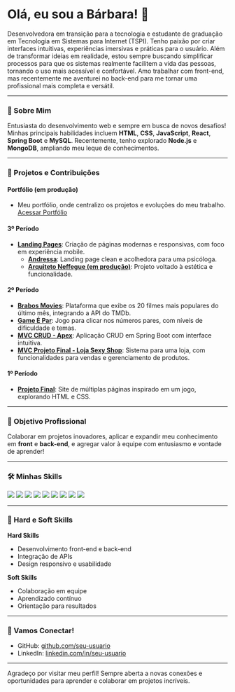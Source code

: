 # Olá, eu sou a Bárbara! 👋

Desenvolvedora em transição para a tecnologia e estudante de graduação em Tecnologia em Sistemas para Internet (TSPI). Tenho paixão por criar interfaces intuitivas, experiências imersivas e práticas para o usuário. Além de transformar ideias em realidade, estou sempre buscando simplificar processos para que os sistemas realmente facilitem a vida das pessoas, tornando o uso mais acessível e confortável. Amo trabalhar com front-end, mas recentemente me aventurei no back-end para me tornar uma profissional mais completa e versátil.

---

### 🌟 Sobre Mim  
Entusiasta do desenvolvimento web e sempre em busca de novos desafios! Minhas principais habilidades incluem **HTML**, **CSS**, **JavaScript**, **React**, **Spring Boot** e **MySQL**. Recentemente, tenho explorado **Node.js** e **MongoDB**, ampliando meu leque de conhecimentos.

---

### 🌱 Projetos e Contribuições

#### Portfólio (em produção)
- Meu portfólio, onde centralizo os projetos e evoluções do meu trabalho. [Acessar Portfólio](https://exemplo.com/portfolio)

#### 3º Período
- **[Landing Pages](https://exemplo.com/landing-pages)**: Criação de páginas modernas e responsivas, com foco em experiência mobile.
  - **[Andressa](https://exemplo.com/andressa)**: Landing page clean e acolhedora para uma psicóloga.
  - **[Arquiteto Neffegue (em produção)](https://exemplo.com/arquiteto)**: Projeto voltado à estética e funcionalidade.

#### 2º Período
- **[Brabos Movies](https://exemplo.com/brabos-movies)**: Plataforma que exibe os 20 filmes mais populares do último mês, integrando a API do TMDb.
- **[Game É Par](https://exemplo.com/game-e-par)**: Jogo para clicar nos números pares, com níveis de dificuldade e temas.
- **[MVC CRUD - Apex](https://exemplo.com/mvc-crud-apex)**: Aplicação CRUD em Spring Boot com interface intuitiva.
- **[MVC Projeto Final - Loja Sexy Shop](https://exemplo.com/loja-sexy-shop)**: Sistema para uma loja, com funcionalidades para vendas e gerenciamento de produtos.

#### 1º Período
- **[Projeto Final](https://exemplo.com/projeto-final)**: Site de múltiplas páginas inspirado em um jogo, explorando HTML e CSS.

---

### 💼 Objetivo Profissional  
Colaborar em projetos inovadores, aplicar e expandir meu conhecimento em **front** e **back-end**, e agregar valor à equipe com entusiasmo e vontade de aprender!

---

### 🛠️ Minhas Skills  
<div align="left">
  <img src="https://img.shields.io/badge/HTML-E34F26?style=for-the-badge&logo=html5&logoColor=white">
  <img src="https://img.shields.io/badge/CSS-1572B6?style=for-the-badge&logo=css3&logoColor=white">
  <img src="https://img.shields.io/badge/JavaScript-F7DF1E?style=for-the-badge&logo=javascript&logoColor=black">
  <img src="https://img.shields.io/badge/Java-007396?style=for-the-badge&logo=java&logoColor=white">
  <img src="https://img.shields.io/badge/React-61DAFB?style=for-the-badge&logo=react&logoColor=black">
  <img src="https://img.shields.io/badge/Spring_Boot-6DB33F?style=for-the-badge&logo=spring&logoColor=white">
  <img src="https://img.shields.io/badge/MySQL-4479A1?style=for-the-badge&logo=mysql&logoColor=white">
  <img src="https://img.shields.io/badge/Node.js-339933?style=for-the-badge&logo=nodedotjs&logoColor=white">
  <img src="https://img.shields.io/badge/MongoDB-4EA94B?style=for-the-badge&logo=mongodb&logoColor=white">
</div>

---

### 🌈 Hard e Soft Skills

**Hard Skills**
- Desenvolvimento front-end e back-end
- Integração de APIs
- Design responsivo e usabilidade

**Soft Skills**
- Colaboração em equipe
- Aprendizado contínuo
- Orientação para resultados

---

### 🤝 Vamos Conectar!

- GitHub: [github.com/seu-usuario](https://github.com/seu-usuario)
- LinkedIn: [linkedin.com/in/seu-usuario](https://linkedin.com/in/seu-usuario)

---

Agradeço por visitar meu perfil! Sempre aberta a novas conexões e oportunidades para aprender e colaborar em projetos incríveis.
